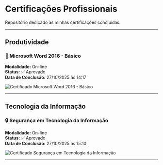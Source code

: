 # Certificações Profissionais

Repositório dedicado às minhas certificações concluídas.

---

## Produtividade

### 📘 Microsoft Word 2016 - Básico  
**Modalidade:** On-line  
**Status:** ✅ Aprovado  
**Data de Conclusão:** 27/10/2025 às 14:17  

![Certificado Microsoft Word 2016 - Básico](https://media.discordapp.net/attachments/1432437329490083880/1432438091313840209/image.png?ex=69010d6e&is=68ffbbee&hm=37f5484ea79f3454b93fdb7a96b70cc28bb4eaffa03e32a56e128b4bd864210e&=&format=webp&quality=lossless&width=610&height=471)

---

## Tecnologia da Informação

### 🔒 Segurança em Tecnologia da Informação  
**Modalidade:** On-line  
**Status:** ✅ Aprovado  
**Data de Conclusão:** 27/10/2025 às 15:10  

![Certificado Segurança em Tecnologia da Informação](https://media.discordapp.net/attachments/1432437329490083880/1432437446796251227/image.png?ex=69010cd4&is=68ffbb54&hm=c605dd6e01224172a0793633c73f523cd33487ba114ece90bee98a24f4bf22fe&=&format=webp&quality=lossless&width=609&height=471)

---

